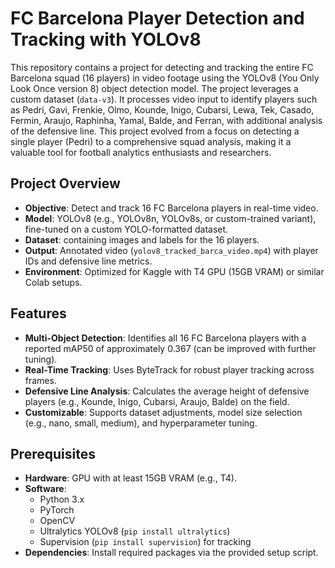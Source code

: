 # FC Barcelona Player Detection and Tracking with YOLOv8

This repository contains a project for detecting and tracking the entire FC Barcelona squad (16 players) in video footage using the YOLOv8 (You Only Look Once version 8) object detection model. The project leverages a custom dataset (`data-v3`). It processes video input to identify players such as Pedri, Gavi, Frenkie, Olmo, Kounde, Inigo, Cubarsi, Lewa, Tek, Casado, Fermin, Araujo, Raphinha, Yamal, Balde, and Ferran, with additional analysis of the defensive line. This project evolved from a focus on detecting a single player (Pedri) to a comprehensive squad analysis, making it a valuable tool for football analytics enthusiasts and researchers.

## Project Overview

- **Objective**: Detect and track 16 FC Barcelona players in real-time video.
- **Model**: YOLOv8 (e.g., YOLOv8n, YOLOv8s, or custom-trained variant), fine-tuned on a custom YOLO-formatted dataset.
- **Dataset**: containing images and labels for the 16 players.
- **Output**: Annotated video (`yolov8_tracked_barca_video.mp4`) with player IDs and defensive line metrics.
- **Environment**: Optimized for Kaggle with T4 GPU (15GB VRAM) or similar Colab setups.


## Features

- **Multi-Object Detection**: Identifies all 16 FC Barcelona players with a reported mAP50 of approximately 0.367 (can be improved with further tuning).
- **Real-Time Tracking**: Uses ByteTrack for robust player tracking across frames.
- **Defensive Line Analysis**: Calculates the average height of defensive players (e.g., Kounde, Inigo, Cubarsi, Araujo, Balde) on the field.
- **Customizable**: Supports dataset adjustments, model size selection (e.g., nano, small, medium), and hyperparameter tuning.

## Prerequisites

- **Hardware**: GPU with at least 15GB VRAM (e.g., T4).
- **Software**:
  - Python 3.x
  - PyTorch
  - OpenCV
  - Ultralytics YOLOv8 (`pip install ultralytics`)
  - Supervision (`pip install supervision`) for tracking
- **Dependencies**: Install required packages via the provided setup script.

